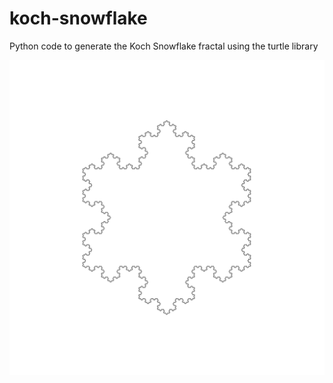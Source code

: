 # koch-snowflake
Python code to generate the Koch Snowflake fractal using the turtle library

![Koch Flake](./koch_flake.svg)

